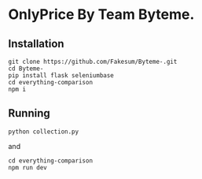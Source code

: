 # OnlyPrice By Team Byteme.

## Installation
```
git clone https://github.com/Fakesum/Byteme-.git
cd Byteme-
pip install flask seleniumbase
cd everything-comparison
npm i
```

## Running
```
python collection.py
```
and
```
cd everything-comparison
npm run dev
```


